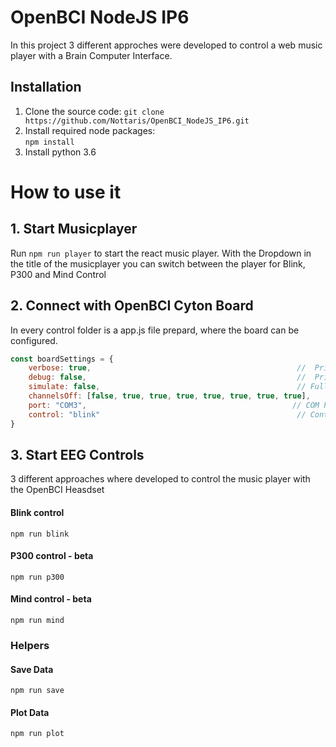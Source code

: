 # OpenBCI NodeJS IP6
In this project 3 different approches were developed to control a web music player with a Brain Computer Interface. 

## Installation
1. Clone the source code:
``` git clone https://github.com/Nottaris/OpenBCI_NodeJS_IP6.git ```   
2. Install required node packages:  
``` npm install ``` 
3. Install python 3.6

# How to use it

## 1. Start Musicplayer
Run ``` npm run player ```  to start the react music player. 
With the Dropdown in the title of the musicplayer you can switch between the player for Blink, P300 and Mind Control

## 2. Connect with OpenBCI Cyton Board
In every control folder is a app.js file prepard, where the board can be configured. 
```javascript
const boardSettings = {
    verbose: true,                                              //  Print out useful debugging events
    debug: false,                                               //  Print out a raw dump of bytes sent and received
    simulate: false,                                            // Full functionality, just mock data. Must attach Daisy module by setting
    channelsOff: [false, true, true, true, true, true, true, true],    // power down unused channel 1 - 8
    port: "COM3",                                              // COM Port OpenBCI dongle
    control: "blink"                                            // Control type
}
```

## 3. Start EEG Controls
3 different approaches where developed to control the music player with the OpenBCI Heasdset

#### Blink control
``` npm run blink ``` 

#### P300 control - beta
``` npm run p300 ```

#### Mind control - beta
``` npm run mind ``` 


### Helpers
#### Save Data
``` npm run save ``` 
#### Plot Data
``` npm run plot ``` 
